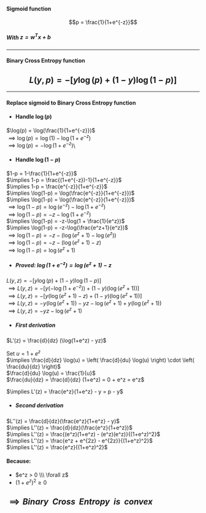 #### Sigmoid function
$$p = \frac{1}{1+e^{-z}}$$

##### With $z = \mathbf{w}^T \mathbf{x} + b$

---
#### Binary Cross Entropy function
$$L(y, p) = -[y \log(p) + (1-y) \log(1-p)]$$
-

---
#### Replace sigmoid to Binary Cross Entropy function

* #### Handle $\log(p)$
$\log(p) = \log(\frac{1}{1+e^{-z}})$\
$\implies \log(p) = \log(1) - \log(1+e^{-z})$\
$\implies \log(p) = - \log(1+e^{-z})$\

* #### Handle $\log(1-p)$
$1-p = 1-\frac{1}{1+e^{-z}}$\
$\implies 1-p = \frac{(1+e^{-z})-1}{1+e^{-z}}$\
$\implies 1-p = \frac{e^{-z}}{1+e^{-z}}$\
$\implies \log(1-p) = \log(\frac{e^{-z}}{1+e^{-z}})$\
$\implies \log(1-p) = \log(\frac{e^{-z}}{1+e^{-z}})$\
$\implies \log(1-p) = \log(e^{-z})-\log(1+e^{-z})$\
$\implies \log(1-p) = -z-\log(1+e^{-z})$\
$\implies \log(1-p) = -z-\log(1 + \frac{1}{e^z})$\
$\implies \log(1-p) = -z-\log(\frac{e^z+1}{e^z})$\
$\implies \log(1-p) = -z-(\log(e^z+1)-\log(e^z))$\
$\implies \log(1-p) = -z-(\log(e^z+1)-z)$\
$\implies \log(1-p) = \log(e^z+1)$

* ##### Proved:  $\log(1+e^{-z}) = \log(e^z+1)-z$

$L(y, z) = -[y \log(p) + (1-y) \log(1-p)]$\
$\implies L(y, z) = -[y(-\log(1+e^{-z})) + (1-y)(\log(e^z+1))]$\
$\implies L(y, z) = -[y(\log(e^z+1)-z) + (1-y)(\log(e^z+1))]$\
$\implies L(y, z) = -y(\log(e^z+1))-yz - \log(e^z+1) + y(\log(e^z+1))$\
$\implies L(y, z) = -yz - \log(e^z+1)$

* ##### First derivation
$L'(z) = \frac{d}{dz} (\log(1+e^z) - yz)$

Set $u = 1+e^z$\
$\implies \frac{d}{dz} \log(u) = \left( \frac{d}{du} \log(u) \right) \cdot \left( \frac{du}{dz} \right)$\
$\frac{d}{du} \log(u) = \frac{1}{u}$\
$\frac{du}{dz} = \frac{d}{dz} (1+e^z) = 0 + e^z = e^z$

$\implies L'(z) = \frac{e^z}{1+e^z}  - y = p - y$

* ##### Second derivation
$L''(z) = \frac{d}{dz}(\frac{e^z}{1+e^z} - y)$\
$\implies L''(z) = \frac{d}{dz}(\frac{e^z}{1+e^z})$\
$\implies L''(z) = \frac{(e^z)(1+e^z) - (e^z)(e^z)}{(1+e^z)^2}$\
$\implies L''(z) = \frac{e^z + e^{2z} - e^{2z}}{(1+e^z)^2}$\
$\implies L''(z) = \frac{e^z}{(1+e^z)^2}$

#### Because:
- $e^z > 0 \\\ \forall z$
- $(1+e^z)^2 \geq0$

$\implies Binary~~Cross~~Entropy~~is~~convex$
-